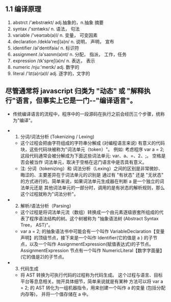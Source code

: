 ## 1.1 编译原理

1. abstrct      /'æbstrækt/         adj.抽象的，n.抽象 摘要
2. syntax       /'sɪntæks/          n. 语法， 句法
3. variable     /'veərɪəb(ə)l/      n. 变量， 可变因素
4. declaration  /deklə'reɪʃ(ə)n/    n. 说明， 声明， 宣布
5. identifier   /ai'dentifaiə/      n. 标识符
6. assignment   /ə'saɪnm(ə)nt/      n. 分配， 指派， 工作，任务
7. expression   /ɪk'spreʃ(ə)n/      n. 表达， 表示
8. numeric      /njuː'merɪk/        adj. 数字的
9. literal      /'lɪt(ə)r(ə)l/      adj. 逐字的，文字的


## 尽管通常将 javascript 归类为 "动态" 或 "解释执行"语言，但事实上它是一门--"编译语言"。
- 传统编译语言的流程中，程序中的一段源码在执行之前会经历三个步骤，统称为"编译"。
- 1. 分词/词法分析 (Tokenizing / Lexing)
    + 这个过程会把由字符组成的字符串分解成 (对编程语言来说) 有意义的代码块，这些代码块被称为"词法单元（token）"。
      例如: 考虑程序 var a = 2; 这段代码通常会被分解成为下面这些词法单元: var、a、=、2、;。 空格是否会被当作
      词法单元，取决于空格在这门语言中是否具有意义。
    - 注: 分词（tokenizing）和 词法分析（Lexing）之间的区别是非常微妙、晦涩的、主要差异在于词法单元的识别是
      通过有 "有状态" 还是 "无状态" 的方式进行的。简单来说，如果词法单元生成器在判断 a 是一个独立的词法单元还是
      其他词法单元的一部分时，调用的是有状态的解析规则，那么这个过程就称为"词法分析"。

- 2. 解析/语法分析（Parsing）
    + 这个过程是将词法单元流（数组）转换成一个由元素逐级嵌套所组成的代表了程序语法结构的树。这个树被称为 "抽象语法树
     (Abstract Syntax Tree， AST)"。
    + var a = 2; 的抽象语法书中可能会有一个叫作 VariableDeclaration【变量声明】的顶级节点，接下来是一个叫作
      Identifier(它的值是 a ) 的子节点，以及一个叫作 AssignmentExpression(赋值表达式)的子节点。 AssignmentExpression
      节点有一个叫作 NumericLiteral【数字字面量】(它的值是2)的子节点。

- 3. 代码生成
    + 将 AST 转换为可执行代码的过程称为代码生成。 这个过程与语言、目标平台等息息相关。抛开具体细节，简单来说就是有某种
      方法可以将 var a = 2; 的 AST 转化为一组机器指令，用来创建一个叫作 a 的变量 (包括分配内存等)， 并将一个值存储在 a 中。
